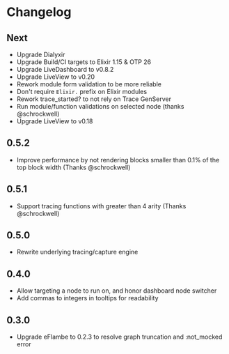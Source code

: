 # Changelog

## Next

-   Upgrade Dialyxir
-   Upgrade Build/CI targets to Elixir 1.15 & OTP 26
-   Upgrade LiveDashboard to v0.8.2
-   Upgrade LiveView to v0.20
-   Rework module form validation to be more reliable
-   Don't require `Elixir.` prefix on Elixir modules
-   Rework trace_started? to not rely on Trace GenServer
-   Run module/function validations on selected node (thanks @schrockwell)
-   Upgrade LiveView to v0.18

## 0.5.2

-   Improve performance by not rendering blocks smaller than 0.1% of the top block width (Thanks @schrockwell)

## 0.5.1

-   Support tracing functions with greater than 4 arity (Thanks @schrockwell)

## 0.5.0

-   Rewrite underlying tracing/capture engine

## 0.4.0

-   Allow targeting a node to run on, and honor dashboard node switcher
-   Add commas to integers in tooltips for readability

## 0.3.0

-   Upgrade eFlambe to 0.2.3 to resolve graph truncation and :not_mocked error
